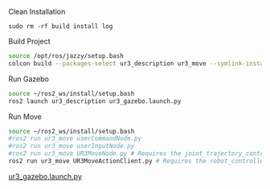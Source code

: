 [//]: # (Installation and Configuration)
[//]: # (```shell)
[//]: # (sudo apt update && sudo apt install -y \ )
[//]: # (  software-properties-common \ )
[//]: # (  curl)
[//]: # ()
[//]: # (sudo add-apt-repository universe)
[//]: # ()
[//]: # (sudo curl -o /usr/share/keyrings/ros-archive-keyring.gpg -sSL https://raw.githubusercontent.com/ros/rosdistro/master/ros.key)
[//]: # (echo "deb [arch=$&#40;dpkg --print-architecture&#41; signed-by=/usr/share/keyrings/ros-archive-keyring.gpg] http://packages.ros.org/ros2/ubuntu $&#40;. /etc/os-release && echo $UBUNTU_CODENAME&#41; main" | sudo tee /etc/apt/sources.list.d/ros2.list > /dev/null)
[//]: # ()
[//]: # (sudo apt update && sudo apt install -y \ )
[//]: # (  ros-dev-tools \ )
[//]: # (  python3-colcon-common-extensions \ )
[//]: # (  ros-jazzy-desktop \ )
[//]: # (  ros-jazzy-xacro \ )
[//]: # (  ros-jazzy-ros-gz-sim \ )
[//]: # (  ros-jazzy-joint-state-publisher-gui \ )
[//]: # (  ros-jazzy-gazebo-ros \ )
[//]: # (  ros-jazzy-ros2-control \ )
[//]: # (  ros-jazzy-ros2-controllers \ )
[//]: # (  ros-jazzy-ur-robot-driver \ )
[//]: # (  ros-jazzy-gz-ros2-control \ )
[//]: # (  ros-jazzy-ros-gz-sim \ )
[//]: # (  ros-jazzy-ros-gz \ )
[//]: # (  )
[//]: # ()
[//]: # (sudo apt upgrade -y)
[//]: # ()
[//]: # (echo "source /opt/ros/jazzy/setup.bash" >> ~/.bashrc)
[//]: # (echo "source /usr/share/colcon_cd/function/colcon_cd.sh" >> ~/.bashrc)
[//]: # (echo "export _colcon_cd_root=/opt/ros/jazzy/" >> ~/.bashrc)
[//]: # (echo "source /usr/share/colcon_argcomplete/hook/colcon-argcomplete.bash" >> ~/.bashrc)
[//]: # (echo "source /usr/share/colcon_cd/function/colcon_cd-argcomplete.bash" >> ~/.bashrc)
[//]: # (source ~/.bashrc)
[//]: # (```)


[//]: # (Make Package)
[//]: # (```shell)
[//]: # (cd ~/ros2_ws/src)
[//]: # (ros2 pkg create --build-type ament_cmake ur3_description)
[//]: # (ros2 pkg create --build-type ament_cmake ur3_move)
[//]: # (```)


[//]: # (Rosdep)
[//]: # (``` bash)
[//]: # (sudo rosdep init)
[//]: # (rosdep update)
[//]: # (rosdep install -i --from-path src --rosdistro jazzy -y)
[//]: # (```)


[//]: # (Run RVIZ)
[//]: # (```bash)
[//]: # (source ~/ros2_ws/install/setup.bash)
[//]: # (ros2 launch ur3_description ur3_rviz.launch.py)
[//]: # (```)


Clean Installation
```shell
sudo rm -rf build install log
```


Build Project
```bash
source /opt/ros/jazzy/setup.bash
colcon build --packages-select ur3_description ur3_move --symlink-install
```


Run Gazebo
```bash
source ~/ros2_ws/install/setup.bash
ros2 launch ur3_description ur3_gazebo.launch.py
```


Run Move
```bash
source ~/ros2_ws/install/setup.bash
#ros2 run ur3_move userCommandNode.py
#ros2 run ur3_move userInputNode.py
#ros2 run ur3_move UR3MoveNode.py # Requires the joint_trajectory_controller_spawner to be disabled in ur3_gazebo.launch.py
ros2 run ur3_move UR3MoveActionClient.py # Requires the robot_controller_spawner to be disabled in ur3_gazebo.launch.py 
```
[ur3_gazebo.launch.py](src/ur3_description/launch/ur3_gazebo.launch.py)



[//]: # (check for controller)
[//]: # (```shell)
[//]: # (ros2 node list)
[//]: # (ros2 control list_hardware_interfaces)
[//]: # (ros2 control list_controllers)
[//]: # (```)


[//]: # (test movement)
[//]: # (```shell)
[//]: # (ros2 topic pub /forward_position_controller/commands std_msgs/msg/Float64MultiArray "data: [0.5, -0.5, 0.5, -0.5, 0.5]")
[//]: # (```)


